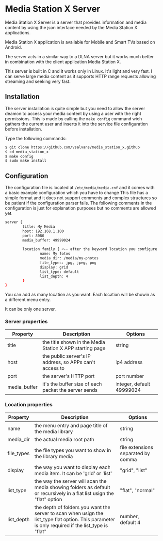 # Media Station X Server
Media Station X Server is a server that provides information and media content by using the json interface needed by the Media Station X applications.

Media Station X application is available for Mobile and Smart TVs based on Android.

The server acts in a similar way to a DLNA server but it works much better in combination with the client application Media Station X.

This server is built in C and it works only in Linux. It's light and very fast. I can serve large media content as it supports HTTP range requests allowing streaming and seeking very fast.

## Installation
The server installation is quite simple but you need to allow the server deamon to access your media content by using a user with the right permissions. This is made by calling the `make config` command wich gathers the current user and inserts it into the service file configuration before installation.

Type the following commands:

```bash
$ git clone https://github.com/vsalvans/media_station_x.github
$ cd media_station_x
$ make config
$ sudo make install

```

## Configuration
The configuration file is located at `/etc/media/media.cnf` and it comes with a basic example configuration which you have to change
This file has a simple format and it does not support comments and complex structures so be patient if the configuration parser fails.
The following comments in the configuration is just for explanation purposes but no comments are allowed yet.

```bash
server {
        title: My Media
        host: 192.168.1.100
        port: 8080
        media_buffer: 49999024
        
        location family { <-- after the keyword location you configure a media library which slug is the text after "location"
                name: My fotos
                media_dir: /media/my-photos
                file_types: jpg, jpeg, png
                display: grid
                list_type: default
                list_depth: 4
        }
}
```
You can add as many location as you want. Each location will be showin as a different menu entry.

It can be only one server.

### Server properties
| Property     | Description                                                | Options |
|--------------|------------------------------------------------------------|---------|
| title        | the title shown in the Media Station X APP starting page   | string  |
| host         | the public server's IP address, so APPs can't access to    | ip4 address  |
| port         | the server's HTTP port                                     | port number  |
| media_buffer | it's the buffer size of each packet the server sends       | integer, default 49999024  |


### Location properties
| Property     | Description                                   | Options |
|--------------|-----------------------------------------------|---------|
| name         | the menu entry and page title of the media library | string |
| media_dir    | the actual media root path | string |
| file_types   | the file types you want to show in the library media | file extensions separated by comma |
| display      | the way you want to display each media item. It can be 'grid' or 'list' | "grid", "list" |
| list_type    | the way the server will scan the media showing folders as default or recursively in a flat list usign the "flat" option | "flat", "normal" |
| list_depth   | the depth of folders you want the server to scan when usign the list_type flat option. This parameter is only required if the list_type is "flat" | number, default 4 |

